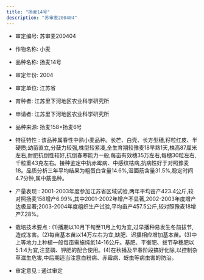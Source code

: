```yaml
---
title: "扬麦14号"
description: "苏审麦200404"
---
```

* 审定编号:  苏审麦200404

*  作物名称:  小麦

*  品种名称:  扬麦14号

*  审定年份:  2004

*  审定单位:  江苏省

* 育种者:  江苏里下河地区农业科学研究所

*  申请者:  江苏里下河地区农业科学研究所

*  品种来源:  扬麦158×扬麦6号

*  特征特性 : 
该品种属春性中熟小麦品种。长芒、白壳、长方型穗,籽粒红皮、半硬质;幼苗直立,分蘖力较强,株型较紧凑,全生育期较豫麦18早熟1天,株高87厘米左右,耐肥抗倒性较好,抗倒春寒能力一般;每亩有效穗35万左右,每穗30粒左右,千粒重43克左右。接种鉴定中抗赤霉病、中感纹枯病,抗病性好于对照豫麦18。品质分析三年平均结果为粗蛋白含量14.6%,湿面筋含量31.5%,稳定时间4.7分钟,属中筋品种。
 
*  产量表现 : 
2001-2003年度参加江苏省区域试验,两年平均亩产423.4公斤,较对照扬麦158增产6.99%,其中2001-2002年增产不显著,2002-2003年度增产达极显著;2003-2004年度组织生产试验,平均亩产457.5公斤,较对照豫麦18增产7.28%。

*  栽培技术要点 : 
(1)播期以10月下旬至11月上旬为宜,过早播种易发生冬前拔节,造成冻害。(2)每亩基本苗以14万左右为宜,缺肥、迟播相应增加基本苗。(3)中上等地力上种植一般每亩需施纯氮14-16公斤。基肥、平衡肥、拔节孕穗肥以5:1:4为宜,注意磷、钾肥的配合使用。(4)在秋播及早春阶段搞好化除,以控制杂草滋生危害,中后期适当注意白粉病、赤霉病、蚜虫等病虫害的防治。

*  审定意见 : 
通过审定
